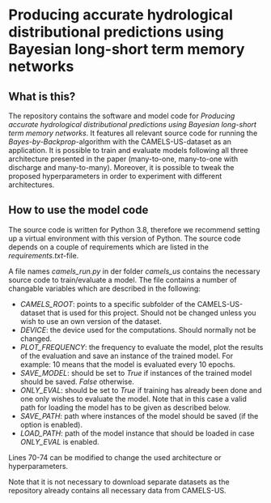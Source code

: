 # Producing accurate hydrological distributional predictions using Bayesian long-short term memory networks

## What is this?
The repository contains the software and model code for *Producing accurate hydrological distributional predictions using Bayesian long-short term memory networks*. It features all relevant source code for running the *Bayes-by-Backprop*-algorithm with the CAMELS-US-dataset as an
application. It is possible to train and evaluate models following all three architecture presented in the paper
(many-to-one, many-to-one with discharge and many-to-many). Moreover, it is possible to tweak the proposed
hyperparameters in order to experiment with different architectures.

## How to use the model code
The source code is written for Python 3.8, therefore we recommend setting up a virtual environment with this version of
Python. The source code depends on a couple of requirements which are listed in the *requirements.txt*-file.

A file names *camels_run.py* in der folder *camels_us* contains the necessary source code to train/evaluate a model.
The file contains a number of changable variables which are described in the following:

- *CAMELS_ROOT*: points to a specific subfolder of the CAMELS-US-dataset that is used for this project. Should not be changed unless you wish to use an own version of the dataset.
- *DEVICE*: the device used for the computations. Should normally not be changed.
- *PLOT_FREQUENCY*: the frequency to evaluate the model, plot the results of the evaluation and save an instance of the trained model. For example: 10 means that the model is evaluated every 10 epochs.
- *SAVE_MODEL*: should be set to *True* if instances of the trained model should be saved. *False* otherwise.
- *ONLY_EVAL*: should be set to *True* if training has already been done and one only wishes to evaluate the model. Note that in this case a valid path for loading the model has to be given as described below.
- *SAVE_PATH*: path where instances of the model should be saved (if the option is enabled).
- *LOAD_PATH*: path of the model instance that should be loaded in case *ONLY_EVAL* is enabled.

Lines 70-74 can be modified to change the used architecture or hyperparameters.

Note that it is not necessary to download separate datasets as the repository already contains all necessary data from
CAMELS-US. 

